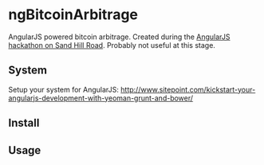 # ngBitcoinArbitrage
AngularJS powered bitcoin arbitrage. Created during the [AngularJS hackathon on Sand Hill Road](http://www.meetup.com/AngularJS-Silicon-Valley/events/166270732). Probably not useful at this stage.

## System

Setup your system for AngularJS: http://www.sitepoint.com/kickstart-your-angularjs-development-with-yeoman-grunt-and-bower/

## Install

## Usage
